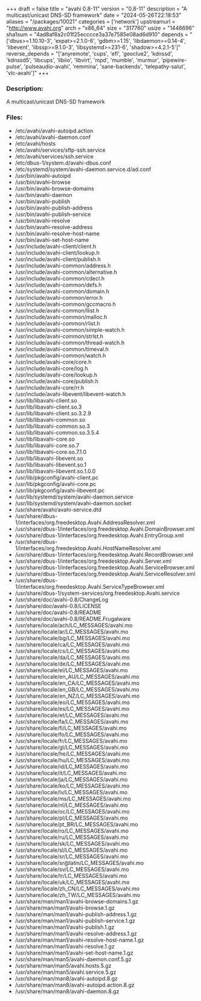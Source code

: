 +++
draft = false
title = "avahi 0.8-11"
version = "0.8-11"
description = "A multicast/unicast DNS-SD framework"
date = "2024-05-26T22:18:53"
aliases = "/packages/10021"
categories = ['network']
upstreamurl = "http://www.avahi.org"
arch = "x86_64"
size = "317760"
usize = "1446696"
sha1sum = "4ad8af8a2c01f25ecccce3a37e7585e08ad6d910"
depends = "['dbus>=1.10.10-3', 'expat>=2.1.0-6', 'gdbm>=1.15', 'libdaemon>=0.14-4', 'libevent', 'libssp>=9.1.0-3', 'libsystemd>=231-6', 'shadow>=4.2.1-5']"
reverse_depends = "['anyremote', 'cups', 'efl', 'geoclue2', 'kdnssd', 'kdnssd5', 'libcups', 'libiio', 'libvirt', 'mpd', 'mumble', 'murmur', 'pipewire-pulse', 'pulseaudio-avahi', 'remmina', 'sane-backends', 'telepathy-salut', 'vlc-avahi']"
+++
### Description: 
A multicast/unicast DNS-SD framework

### Files: 
* /etc/avahi/avahi-autoipd.action
* /etc/avahi/avahi-daemon.conf
* /etc/avahi/hosts
* /etc/avahi/services/sftp-ssh.service
* /etc/avahi/services/ssh.service
* /etc/dbus-1/system.d/avahi-dbus.conf
* /etc/systemd/system/avahi-daemon.service.d/ad.conf
* /usr/bin/avahi-autoipd
* /usr/bin/avahi-browse
* /usr/bin/avahi-browse-domains
* /usr/bin/avahi-daemon
* /usr/bin/avahi-publish
* /usr/bin/avahi-publish-address
* /usr/bin/avahi-publish-service
* /usr/bin/avahi-resolve
* /usr/bin/avahi-resolve-address
* /usr/bin/avahi-resolve-host-name
* /usr/bin/avahi-set-host-name
* /usr/include/avahi-client/client.h
* /usr/include/avahi-client/lookup.h
* /usr/include/avahi-client/publish.h
* /usr/include/avahi-common/address.h
* /usr/include/avahi-common/alternative.h
* /usr/include/avahi-common/cdecl.h
* /usr/include/avahi-common/defs.h
* /usr/include/avahi-common/domain.h
* /usr/include/avahi-common/error.h
* /usr/include/avahi-common/gccmacro.h
* /usr/include/avahi-common/llist.h
* /usr/include/avahi-common/malloc.h
* /usr/include/avahi-common/rlist.h
* /usr/include/avahi-common/simple-watch.h
* /usr/include/avahi-common/strlst.h
* /usr/include/avahi-common/thread-watch.h
* /usr/include/avahi-common/timeval.h
* /usr/include/avahi-common/watch.h
* /usr/include/avahi-core/core.h
* /usr/include/avahi-core/log.h
* /usr/include/avahi-core/lookup.h
* /usr/include/avahi-core/publish.h
* /usr/include/avahi-core/rr.h
* /usr/include/avahi-libevent/libevent-watch.h
* /usr/lib/libavahi-client.so
* /usr/lib/libavahi-client.so.3
* /usr/lib/libavahi-client.so.3.2.9
* /usr/lib/libavahi-common.so
* /usr/lib/libavahi-common.so.3
* /usr/lib/libavahi-common.so.3.5.4
* /usr/lib/libavahi-core.so
* /usr/lib/libavahi-core.so.7
* /usr/lib/libavahi-core.so.7.1.0
* /usr/lib/libavahi-libevent.so
* /usr/lib/libavahi-libevent.so.1
* /usr/lib/libavahi-libevent.so.1.0.0
* /usr/lib/pkgconfig/avahi-client.pc
* /usr/lib/pkgconfig/avahi-core.pc
* /usr/lib/pkgconfig/avahi-libevent.pc
* /usr/lib/systemd/system/avahi-daemon.service
* /usr/lib/systemd/system/avahi-daemon.socket
* /usr/share/avahi/avahi-service.dtd
* /usr/share/dbus-1/interfaces/org.freedesktop.Avahi.AddressResolver.xml
* /usr/share/dbus-1/interfaces/org.freedesktop.Avahi.DomainBrowser.xml
* /usr/share/dbus-1/interfaces/org.freedesktop.Avahi.EntryGroup.xml
* /usr/share/dbus-1/interfaces/org.freedesktop.Avahi.HostNameResolver.xml
* /usr/share/dbus-1/interfaces/org.freedesktop.Avahi.RecordBrowser.xml
* /usr/share/dbus-1/interfaces/org.freedesktop.Avahi.Server.xml
* /usr/share/dbus-1/interfaces/org.freedesktop.Avahi.ServiceBrowser.xml
* /usr/share/dbus-1/interfaces/org.freedesktop.Avahi.ServiceResolver.xml
* /usr/share/dbus-1/interfaces/org.freedesktop.Avahi.ServiceTypeBrowser.xml
* /usr/share/dbus-1/system-services/org.freedesktop.Avahi.service
* /usr/share/doc/avahi-0.8/ChangeLog
* /usr/share/doc/avahi-0.8/LICENSE
* /usr/share/doc/avahi-0.8/README
* /usr/share/doc/avahi-0.8/README.Frugalware
* /usr/share/locale/ach/LC_MESSAGES/avahi.mo
* /usr/share/locale/ar/LC_MESSAGES/avahi.mo
* /usr/share/locale/bg/LC_MESSAGES/avahi.mo
* /usr/share/locale/ca/LC_MESSAGES/avahi.mo
* /usr/share/locale/cs/LC_MESSAGES/avahi.mo
* /usr/share/locale/da/LC_MESSAGES/avahi.mo
* /usr/share/locale/de/LC_MESSAGES/avahi.mo
* /usr/share/locale/el/LC_MESSAGES/avahi.mo
* /usr/share/locale/en_AU/LC_MESSAGES/avahi.mo
* /usr/share/locale/en_CA/LC_MESSAGES/avahi.mo
* /usr/share/locale/en_GB/LC_MESSAGES/avahi.mo
* /usr/share/locale/en_NZ/LC_MESSAGES/avahi.mo
* /usr/share/locale/eo/LC_MESSAGES/avahi.mo
* /usr/share/locale/es/LC_MESSAGES/avahi.mo
* /usr/share/locale/et/LC_MESSAGES/avahi.mo
* /usr/share/locale/fa/LC_MESSAGES/avahi.mo
* /usr/share/locale/fi/LC_MESSAGES/avahi.mo
* /usr/share/locale/fo/LC_MESSAGES/avahi.mo
* /usr/share/locale/fr/LC_MESSAGES/avahi.mo
* /usr/share/locale/gl/LC_MESSAGES/avahi.mo
* /usr/share/locale/he/LC_MESSAGES/avahi.mo
* /usr/share/locale/hu/LC_MESSAGES/avahi.mo
* /usr/share/locale/id/LC_MESSAGES/avahi.mo
* /usr/share/locale/it/LC_MESSAGES/avahi.mo
* /usr/share/locale/ja/LC_MESSAGES/avahi.mo
* /usr/share/locale/ko/LC_MESSAGES/avahi.mo
* /usr/share/locale/lv/LC_MESSAGES/avahi.mo
* /usr/share/locale/ms/LC_MESSAGES/avahi.mo
* /usr/share/locale/nl/LC_MESSAGES/avahi.mo
* /usr/share/locale/oc/LC_MESSAGES/avahi.mo
* /usr/share/locale/pl/LC_MESSAGES/avahi.mo
* /usr/share/locale/pt_BR/LC_MESSAGES/avahi.mo
* /usr/share/locale/ro/LC_MESSAGES/avahi.mo
* /usr/share/locale/ru/LC_MESSAGES/avahi.mo
* /usr/share/locale/sk/LC_MESSAGES/avahi.mo
* /usr/share/locale/sl/LC_MESSAGES/avahi.mo
* /usr/share/locale/sr/LC_MESSAGES/avahi.mo
* /usr/share/locale/sr@latin/LC_MESSAGES/avahi.mo
* /usr/share/locale/sv/LC_MESSAGES/avahi.mo
* /usr/share/locale/tr/LC_MESSAGES/avahi.mo
* /usr/share/locale/uk/LC_MESSAGES/avahi.mo
* /usr/share/locale/zh_CN/LC_MESSAGES/avahi.mo
* /usr/share/locale/zh_TW/LC_MESSAGES/avahi.mo
* /usr/share/man/man1/avahi-browse-domains.1.gz
* /usr/share/man/man1/avahi-browse.1.gz
* /usr/share/man/man1/avahi-publish-address.1.gz
* /usr/share/man/man1/avahi-publish-service.1.gz
* /usr/share/man/man1/avahi-publish.1.gz
* /usr/share/man/man1/avahi-resolve-address.1.gz
* /usr/share/man/man1/avahi-resolve-host-name.1.gz
* /usr/share/man/man1/avahi-resolve.1.gz
* /usr/share/man/man1/avahi-set-host-name.1.gz
* /usr/share/man/man5/avahi-daemon.conf.5.gz
* /usr/share/man/man5/avahi.hosts.5.gz
* /usr/share/man/man5/avahi.service.5.gz
* /usr/share/man/man8/avahi-autoipd.8.gz
* /usr/share/man/man8/avahi-autoipd.action.8.gz
* /usr/share/man/man8/avahi-daemon.8.gz
